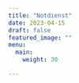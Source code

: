 ```yaml
---
title: "Notdienst"
date: 2023-04-15
draft: false
featured_image: ""
menu:
  main:
    weight: 30

---
```

